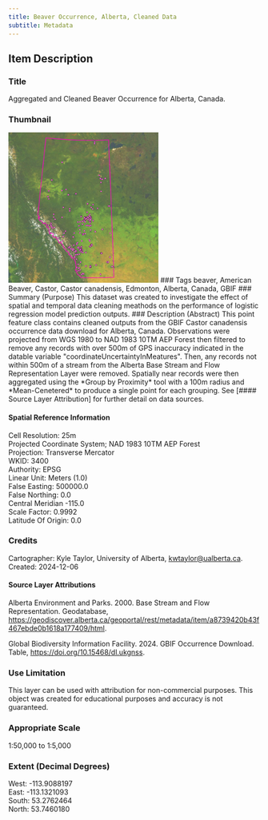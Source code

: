 ```yaml
---
title: Beaver Occurrence, Alberta, Cleaned Data
subtitle: Metadata
---
```


## Item Description
### Title
Aggregated and Cleaned Beaver Occurrence for Alberta, Canada.
### Thumbnail  
<img src="images/AB_CASCAN_points_clean.png" width="300" />
### Tags  
beaver, American Beaver, Castor, Castor canadensis, Edmonton, Alberta, Canada, GBIF
### Summary (Purpose)  
This dataset was created to investigate the effect of spatial and temporal data cleaning meathods on the performance of logistic regression model prediction outputs.
### Description (Abstract)    
This point feature class contains cleaned outputs from the GBIF Castor canadensis occurrence data download for Alberta, Canada. Observations were projected from WGS 1980 to NAD 1983 10TM AEP Forest then filtered to remove any records with over 500m of GPS inaccuracy indicated in the datable variable
"coordinateUncertaintyInMeatures". Then, any records not within 500m of a stream from the Alberta Base Stream and Flow Representation Layer were removed. Spatially near records were then aggregated using the *Group by Proximity* tool with a 100m radius and *Mean-Cenetered* to produce a single point for each grouping.
See [#### Source Layer Attribution] for further detail on data sources.

#### Spatial Reference Information  
Cell Resolution: 25m  
Projected Coordinate System; NAD 1983 10TM AEP Forest  
Projection: Transverse Mercator  
WKID: 3400  
Authority: EPSG  
Linear Unit: Meters (1.0)  
False Easting: 500000.0  
False Northing: 0.0  
Central Meridian -115.0  
Scale Factor: 0.9992  
Latitude Of Origin: 0.0  
### Credits  
Cartographer: Kyle Taylor, University of Alberta, kwtaylor@ualberta.ca.
Created: 2024-12-06
#### Source Layer Attributions

Alberta Environment and Parks. 2000. Base Stream and Flow Representation. Geodatabase, https://geodiscover.alberta.ca/geoportal/rest/metadata/item/a8739420b43f467ebde0b1618a177409/html. 

Global Biodiversity Information Facility. 2024. GBIF Occurrence Download. Table, https://doi.org/10.15468/dl.ukgnss.

### Use Limitation  
This layer can be used with attribution for non-commercial purposes. This object was created for educational purposes and accuracy is not guaranteed.
### Appropriate Scale  
1:50,000 to 1:5,000
### Extent (Decimal Degrees)  
West: -113.9088197  
East: -113.1321093  
South: 53.2762464  
North: 53.7460180  
